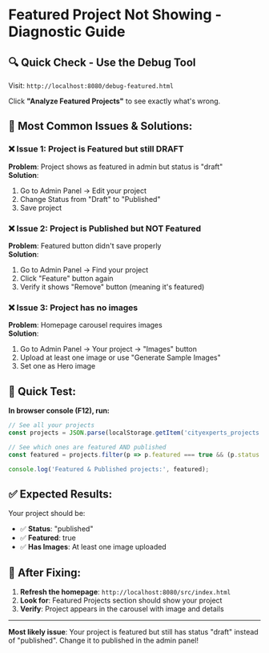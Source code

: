 # Featured Project Not Showing - Diagnostic Guide

## 🔍 **Quick Check - Use the Debug Tool**

Visit: `http://localhost:8080/debug-featured.html`

Click **"Analyze Featured Projects"** to see exactly what's wrong.

## 🎯 **Most Common Issues & Solutions:**

### ❌ **Issue 1: Project is Featured but still DRAFT**
**Problem**: Project shows as featured in admin but status is "draft"  
**Solution**: 
1. Go to Admin Panel → Edit your project
2. Change Status from "Draft" to "Published"  
3. Save project

### ❌ **Issue 2: Project is Published but NOT Featured**
**Problem**: Featured button didn't save properly  
**Solution**:
1. Go to Admin Panel → Find your project
2. Click "Feature" button again
3. Verify it shows "Remove" button (meaning it's featured)

### ❌ **Issue 3: Project has no images**
**Problem**: Homepage carousel requires images  
**Solution**:
1. Go to Admin Panel → Your project → "Images" button
2. Upload at least one image or use "Generate Sample Images"
3. Set one as Hero image

## 🧪 **Quick Test:**

**In browser console (F12), run:**
```javascript
// See all your projects
const projects = JSON.parse(localStorage.getItem('cityexperts_projects') || '[]');

// See which ones are featured AND published
const featured = projects.filter(p => p.featured === true && (p.status === 'published' || !p.status));

console.log('Featured & Published projects:', featured);
```

## ✅ **Expected Results:**

Your project should be:
- ✅ **Status**: "published" 
- ✅ **Featured**: true
- ✅ **Has Images**: At least one image uploaded

## 🚀 **After Fixing:**

1. **Refresh the homepage**: `http://localhost:8080/src/index.html`
2. **Look for**: Featured Projects section should show your project
3. **Verify**: Project appears in the carousel with image and details

---

**Most likely issue**: Your project is featured but still has status "draft" instead of "published". Change it to published in the admin panel!